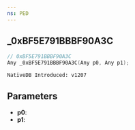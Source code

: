 ```yaml
---
ns: PED
---
```

## _0xBF5E791BBBF90A3C

```c
// 0xBF5E791BBBF90A3C
Any _0xBF5E791BBBF90A3C(Any p0, Any p1);
```

```
NativeDB Introduced: v1207
```

## Parameters
* **p0**:
* **p1**:
